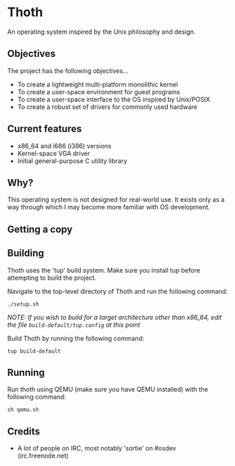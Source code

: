 # Thoth

An operating system inspired by the Unix philosophy and design.

## Objectives

The project has the following objectives...

- To create a lightweight multi-platform monolithic kernel
- To create a user-space environment for guest programs
- To create a user-space interface to the OS inspired by Unix/POSIX
- To create a robust set of drivers for commonly used hardware

## Current features

- x86_64 and i686 (i386) versions
- Kernel-space VGA driver
- Initial general-purpose C utility library

## Why?

This operating system is not designed for real-world use. It exists only as a way through which I may become more familiar with OS development.

## Getting a copy

## Building

Thoth uses the 'tup' build system. Make sure you install tup before attempting to build the project.

Navigate to the top-level directory of Thoth and run the following command:

```
./setup.sh
```

*NOTE: If you wish to build for a target architecture other than x86_64, edit the file 
`build-default/tup.config` at this point*

Build Thoth by running the following command:

`
tup build-default
`

## Running

Run thoth using QEMU (make sure you have QEMU installed) with the following command:

```
sh qemu.sh
```

## Credits

- A lot of people on IRC, most notably 'sortie' on #osdev (irc.freenode.net)
